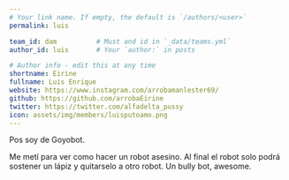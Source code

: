 ```yaml
---
# Your link name. If empty, the default is `/authors/<user>`
permalink: luis

team_id: dam          # Must and id in `_data/teams.yml`
author_id: luis       # Your `author:` in posts

# Author info - edit this at any time
shortname: Eirine
fullname: Luis Enrique
website: https://www.instagram.com/arrobamanlester69/
github: https://github.com/arrobaEirine
twitter: https://twitter.com/alfadelta_pussy
icon: assets/img/members/luisputoamo.png
---
```


Pos soy de Goyobot.
  
Me metí para ver como hacer un robot asesino.
Al final el robot solo podrá sostener un lápiz y quitarselo a otro robot.
Un bully bot, awesome.
